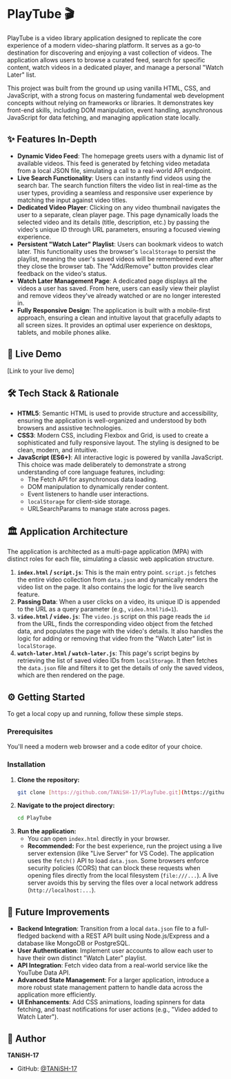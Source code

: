# PlayTube 🎬

PlayTube is a video library application designed to replicate the core experience of a modern video-sharing platform. It serves as a go-to destination for discovering and enjoying a vast collection of videos. The application allows users to browse a curated feed, search for specific content, watch videos in a dedicated player, and manage a personal "Watch Later" list.

This project was built from the ground up using vanilla HTML, CSS, and JavaScript, with a strong focus on mastering fundamental web development concepts without relying on frameworks or libraries. It demonstrates key front-end skills, including DOM manipulation, event handling, asynchronous JavaScript for data fetching, and managing application state locally.

## ✨ Features In-Depth

* **Dynamic Video Feed**: The homepage greets users with a dynamic list of available videos. This feed is generated by fetching video metadata from a local JSON file, simulating a call to a real-world API endpoint.
* **Live Search Functionality**: Users can instantly find videos using the search bar. The search function filters the video list in real-time as the user types, providing a seamless and responsive user experience by matching the input against video titles.
* **Dedicated Video Player**: Clicking on any video thumbnail navigates the user to a separate, clean player page. This page dynamically loads the selected video and its details (title, description, etc.) by passing the video's unique ID through URL parameters, ensuring a focused viewing experience.
* **Persistent "Watch Later" Playlist**: Users can bookmark videos to watch later. This functionality uses the browser's `localStorage` to persist the playlist, meaning the user's saved videos will be remembered even after they close the browser tab. The "Add/Remove" button provides clear feedback on the video's status.
* **Watch Later Management Page**: A dedicated page displays all the videos a user has saved. From here, users can easily view their playlist and remove videos they've already watched or are no longer interested in.
* **Fully Responsive Design**: The application is built with a mobile-first approach, ensuring a clean and intuitive layout that gracefully adapts to all screen sizes. It provides an optimal user experience on desktops, tablets, and mobile phones alike.

## 🚀 Live Demo

[Link to your live demo]

## 🛠️ Tech Stack & Rationale

* **HTML5**: Semantic HTML is used to provide structure and accessibility, ensuring the application is well-organized and understood by both browsers and assistive technologies.
* **CSS3**: Modern CSS, including Flexbox and Grid, is used to create a sophisticated and fully responsive layout. The styling is designed to be clean, modern, and intuitive.
* **JavaScript (ES6+)**: All interactive logic is powered by vanilla JavaScript. This choice was made deliberately to demonstrate a strong understanding of core language features, including:
    * The Fetch API for asynchronous data loading.
    * DOM manipulation to dynamically render content.
    * Event listeners to handle user interactions.
    * `localStorage` for client-side storage.
    * URLSearchParams to manage state across pages.

## 🏛️ Application Architecture

The application is architected as a multi-page application (MPA) with distinct roles for each file, simulating a classic web application structure.

1.  **`index.html` / `script.js`**: This is the main entry point. `script.js` fetches the entire video collection from `data.json` and dynamically renders the video list on the page. It also contains the logic for the live search feature.
2.  **Passing Data**: When a user clicks on a video, its unique ID is appended to the URL as a query parameter (e.g., `video.html?id=1`).
3.  **`video.html` / `video.js`**: The `video.js` script on this page reads the `id` from the URL, finds the corresponding video object from the fetched data, and populates the page with the video's details. It also handles the logic for adding or removing that video from the "Watch Later" list in `localStorage`.
4.  **`watch-later.html` / `watch-later.js`**: This page's script begins by retrieving the list of saved video IDs from `localStorage`. It then fetches the `data.json` file and filters it to get the details of only the saved videos, which are then rendered on the page.

## ⚙️ Getting Started

To get a local copy up and running, follow these simple steps.

### Prerequisites

You'll need a modern web browser and a code editor of your choice.

### Installation

1.  **Clone the repository:**
    ```bash
    git clone [https://github.com/TANiSH-17/PlayTube.git](https://github.com/TANiSH-17/PlayTube.git)
    ```
2.  **Navigate to the project directory:**
    ```bash
    cd PlayTube
    ```
3.  **Run the application:**
    * You can open `index.html` directly in your browser.
    * **Recommended:** For the best experience, run the project using a live server extension (like "Live Server" for VS Code). The application uses the `fetch()` API to load `data.json`. Some browsers enforce security policies (CORS) that can block these requests when opening files directly from the local filesystem (`file:///...`). A live server avoids this by serving the files over a local network address (`http://localhost:...`).

## 🔮 Future Improvements

* **Backend Integration**: Transition from a local `data.json` file to a full-fledged backend with a REST API built using Node.js/Express and a database like MongoDB or PostgreSQL.
* **User Authentication**: Implement user accounts to allow each user to have their own distinct "Watch Later" playlist.
* **API Integration**: Fetch video data from a real-world service like the YouTube Data API.
* **Advanced State Management**: For a larger application, introduce a more robust state management pattern to handle data across the application more efficiently.
* **UI Enhancements**: Add CSS animations, loading spinners for data fetching, and toast notifications for user actions (e.g., "Video added to Watch Later").

## 👤 Author

**TANiSH-17**

* GitHub: [@TANiSH-17](https://github.com/TANiSH-17)
